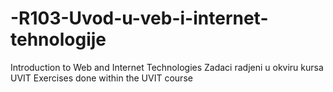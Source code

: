# -R103-Uvod-u-veb-i-internet-tehnologije
Introduction to Web and Internet Technologies
Zadaci radjeni u okviru kursa UVIT
Exercises done within the UVIT course
